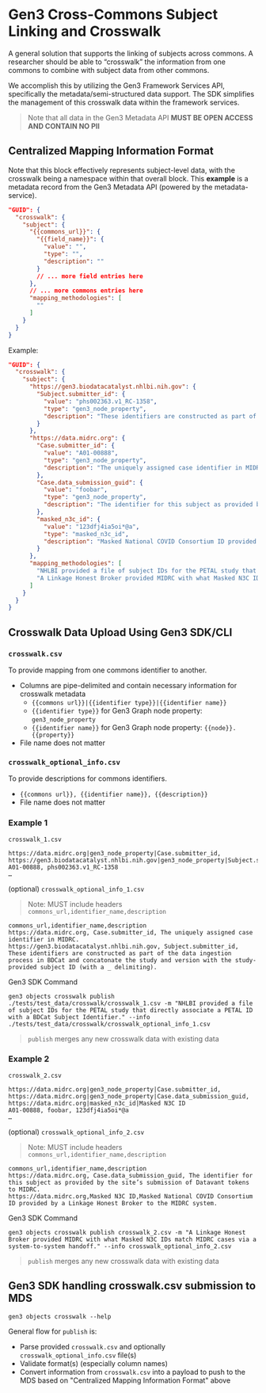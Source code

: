 # Gen3 Cross-Commons Subject Linking and Crosswalk

A general solution that supports the linking of subjects across commons. A researcher should be able to “crosswalk” the information from one commons to combine with subject data from other commons.

We accomplish this by utilizing the Gen3 Framework Services API, specifically the metadata/semi-structured data support. The SDK simplifies the management of this crosswalk data within the framework services.

> Note that all data in the Gen3 Metadata API **MUST BE OPEN ACCESS AND CONTAIN NO PII**

## Centralized Mapping Information Format

Note that this block effectively represents subject-level data, with the crosswalk being a namespace within that overall block. This **example** is a metadata record from the Gen3 Metadata API (powered by the metadata-service).

```json
"GUID": {
  "crosswalk": {
    "subject": {
      "{{commons_url}}": {
        "{{field_name}}": {
          "value": "",
          "type": "",
          "description": ""
        }
        // ... more field entries here
      },
      // ... more commons entries here
      "mapping_methodologies": [
        ""
      ]
    }
  }
}

```

Example:

```json
"GUID": {
  "crosswalk": {
    "subject": {
      "https://gen3.biodatacatalyst.nhlbi.nih.gov": {
        "Subject.submitter_id": {
          "value": "phs002363.v1_RC-1358",
          "type": "gen3_node_property",
          "description": "These identifiers are constructed as part of the data ingestion process in BDCat and concatenate the study and version with the study-provided subject ID (with a _ delimiting)."
        }
      },
      "https://data.midrc.org": {
        "Case.submitter_id": {
          "value": "A01-00888",
          "type": "gen3_node_property",
          "description": "The uniquely assigned case identifier in MIDRC."
        },
        "Case.data_submission_guid": {
          "value": "foobar",
          "type": "gen3_node_property",
          "description": "The identifier for this subject as provided by the site’s submission of Datavant tokens to MIDRC."
        },
        "masked_n3c_id": {
          "value": "123dfj4ia5oi*@a",
          "type": "masked_n3c_id",
          "description": "Masked National COVID Consortium ID provided by a Linkage Honest Broker to the MIDRC system."
        }
      },
      "mapping_methodologies": [
        "NHLBI provided a file of subject IDs for the PETAL study that directly associate a PETAL ID with a BDCat Subject Identifier.",
        "A Linkage Honest Broker provided MIDRC with what Masked N3C IDs match MIDRC cases via a system-to-system handoff."
      ]
    }
  }
}
```

## Crosswalk Data Upload Using Gen3 SDK/CLI

### `crosswalk.csv`

To provide mapping from one commons identifier to another.

* Columns are pipe-delimited and contain necessary information for crosswalk metadata
  * `{{commons url}}|{{identifier type}}|{{identifier name}}`
  * `{{identifier type}}` for Gen3 Graph node property: `gen3_node_property`
  * `{{identifier name}}` for Gen3 Graph node property: `{{node}}.{{property}}`
* File name does not matter

### `crosswalk_optional_info.csv`

To provide descriptions for commons identifiers.

* `{{commons url}}, {{identifier name}}, {{description}}`
* File name does not matter

### Example 1

`crosswalk_1.csv`

```
https://data.midrc.org|gen3_node_property|Case.submitter_id, https://gen3.biodatacatalyst.nhlbi.nih.gov|gen3_node_property|Subject.submitter_id
A01-00888, phs002363.v1_RC-1358
…
```

(optional) `crosswalk_optional_info_1.csv`

> Note: MUST include headers `commons_url,identifier_name,description`

```
commons_url,identifier_name,description
https://data.midrc.org, Case.submitter_id, The uniquely assigned case identifier in MIDRC.
https://gen3.biodatacatalyst.nhlbi.nih.gov, Subject.submitter_id, These identifiers are constructed as part of the data ingestion process in BDCat and concatonate the study and version with the study-provided subject ID (with a _ delimiting).
```

Gen3 SDK Command

```
gen3 objects crosswalk publish ./tests/test_data/crosswalk/crosswalk_1.csv -m "NHLBI provided a file of subject IDs for the PETAL study that directly associate a PETAL ID with a BDCat Subject Identifier." --info ./tests/test_data/crosswalk/crosswalk_optional_info_1.csv
```

> `publish` merges any new crosswalk data with existing data

### Example 2

`crosswalk_2.csv`

```
https://data.midrc.org|gen3_node_property|Case.submitter_id, https://data.midrc.org|gen3_node_property|Case.data_submission_guid,
https://data.midrc.org|masked_n3c_id|Masked N3C ID
A01-00888, foobar, 123dfj4ia5oi*@a
…
```

(optional) `crosswalk_optional_info_2.csv`

> Note: MUST include headers `commons_url,identifier_name,description`

```
commons_url,identifier_name,description
https://data.midrc.org, Case.data_submission_guid, The identifier for this subject as provided by the site’s submission of Datavant tokens to MIDRC.
https://data.midrc.org,Masked N3C ID,Masked National COVID Consortium ID provided by a Linkage Honest Broker to the MIDRC system.
```

Gen3 SDK Command

```
gen3 objects crosswalk publish crosswalk_2.csv -m "A Linkage Honest Broker provided MIDRC with what Masked N3C IDs match MIDRC cases via a system-to-system handoff." --info crosswalk_optional_info_2.csv
```

> `publish` merges any new crosswalk data with existing data

## Gen3 SDK handling crosswalk.csv submission to MDS

```
gen3 objects crosswalk --help
```

General flow for `publish` is:

- Parse provided `crosswalk.csv` and optionally `crosswalk_optional_info.csv` file(s)
- Validate format(s) (especially column names)
- Convert information from `crosswalk.csv` into a payload to push to the MDS based on "Centralized Mapping Information Format" above
